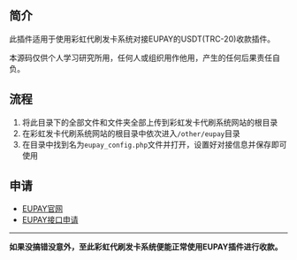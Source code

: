 ## 简介

此插件适用于使用彩虹代刷发卡系统对接EUPAY的USDT(TRC-20)收款插件。

本源码仅供个人学习研究所用，任何人或组织用作他用，产生的任何后果责任自负。

## 流程

1. 将此目录下的全部文件和文件夹全部上传到彩虹发卡代刷系统网站的根目录
2. 在彩虹发卡代刷系统网站的根目录中依次进入`/other/eupay`目录
3. 在目录中找到名为`eupay_config.php`文件并打开，设置好对接信息并保存即可使用

## 申请
 - [EUPAY官网](https://www.eupay.cn)
 - [EUPAY接口申请](https://www.eupay.cn/User_Reg.html)
---  

**如果没搞错没意外，至此彩虹代刷发卡系统便能正常使用EUPAY插件进行收款。**